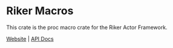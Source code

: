 # Riker Macros

This crate is the proc macro crate for the Riker Actor Framework.

[Website](https://riker.rs) | [API Docs](https://docs.rs/riker)

